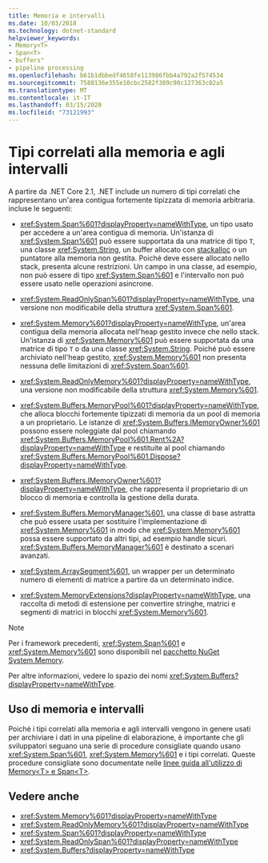 ```yaml
---
title: Memoria e intervalli
ms.date: 10/03/2018
ms.technology: dotnet-standard
helpviewer_keywords:
- Memory<T>
- Span<T>
- buffers"
- pipeline processing
ms.openlocfilehash: b61b1dbbedf4658fe113986fbb4a792a2f574534
ms.sourcegitcommit: 7588136e355e10cbc2582f389c90c127363c02a5
ms.translationtype: MT
ms.contentlocale: it-IT
ms.lasthandoff: 03/15/2020
ms.locfileid: "73121993"
---
```

# <a name="memory--and-span-related-types"></a>Tipi correlati alla memoria e agli intervalli

A partire da .NET Core 2.1, .NET include un numero di tipi correlati che rappresentano un'area contigua fortemente tipizzata di memoria arbitraria. incluse le seguenti:

- <xref:System.Span%601?displayProperty=nameWithType>, un tipo usato per accedere a un'area contigua di memoria. Un'istanza di <xref:System.Span%601> può essere supportata da una matrice di tipo `T`, una classe <xref:System.String>, un buffer allocato con [stackalloc](../../csharp/language-reference/operators/stackalloc.md) o un puntatore alla memoria non gestita. Poiché deve essere allocato nello stack, presenta alcune restrizioni. Un campo in una classe, ad esempio, non può essere di tipo <xref:System.Span%601> e l'intervallo non può essere usato nelle operazioni asincrone.

- <xref:System.ReadOnlySpan%601?displayProperty=nameWithType>, una versione non modificabile della struttura <xref:System.Span%601>.

- <xref:System.Memory%601?displayProperty=nameWithType>, un'area contigua della memoria allocata nell'heap gestito invece che nello stack. Un'istanza di <xref:System.Memory%601> può essere supportata da una matrice di tipo `T` o da una classe <xref:System.String>. Poiché può essere archiviato nell'heap gestito, <xref:System.Memory%601> non presenta nessuna delle limitazioni di <xref:System.Span%601>.

- <xref:System.ReadOnlyMemory%601?displayProperty=nameWithType>, una versione non modificabile della struttura <xref:System.Memory%601>.

- <xref:System.Buffers.MemoryPool%601?displayProperty=nameWithType>, che alloca blocchi fortemente tipizzati di memoria da un pool di memoria a un proprietario. Le istanze di <xref:System.Buffers.IMemoryOwner%601> possono essere noleggiate dal pool chiamando <xref:System.Buffers.MemoryPool%601.Rent%2A?displayProperty=nameWithType> e restituite al pool chiamando <xref:System.Buffers.MemoryPool%601.Dispose?displayProperty=nameWithType>.

- <xref:System.Buffers.IMemoryOwner%601?displayProperty=nameWithType>, che rappresenta il proprietario di un blocco di memoria e controlla la gestione della durata.

- <xref:System.Buffers.MemoryManager%601>, una classe di base astratta che può essere usata per sostituire l'implementazione di <xref:System.Memory%601> in modo che <xref:System.Memory%601> possa essere supportato da altri tipi, ad esempio handle sicuri. <xref:System.Buffers.MemoryManager%601> è destinato a scenari avanzati.

- <xref:System.ArraySegment%601>, un wrapper per un determinato numero di elementi di matrice a partire da un determinato indice.

- <xref:System.MemoryExtensions?displayProperty=nameWithType>, una raccolta di metodi di estensione per convertire stringhe, matrici e segmenti di matrici in blocchi <xref:System.Memory%601>.

> [!NOTE]
> Per i framework precedenti, <xref:System.Span%601> e <xref:System.Memory%601> sono disponibili nel [pacchetto NuGet System.Memory](https://www.nuget.org/packages/System.Memory/).

Per altre informazioni, vedere lo spazio dei nomi <xref:System.Buffers?displayProperty=nameWithType>.

## <a name="working-with-memory-and-span"></a>Uso di memoria e intervalli

Poiché i tipi correlati alla memoria e agli intervalli vengono in genere usati per archiviare i dati in una pipeline di elaborazione, è importante che gli sviluppatori seguano una serie di procedure consigliate quando usano <xref:System.Span%601>, <xref:System.Memory%601> e i tipi correlati. Queste procedure consigliate sono documentate nelle [linee guida all'utilizzo di Memory\<T> e Span\<T>](memory-t-usage-guidelines.md).

## <a name="see-also"></a>Vedere anche

- <xref:System.Memory%601?displayProperty=nameWithType>
- <xref:System.ReadOnlyMemory%601?displayProperty=nameWithType>
- <xref:System.Span%601?displayProperty=nameWithType>
- <xref:System.ReadOnlySpan%601?displayProperty=nameWithType>
- <xref:System.Buffers?displayProperty=nameWithType>
